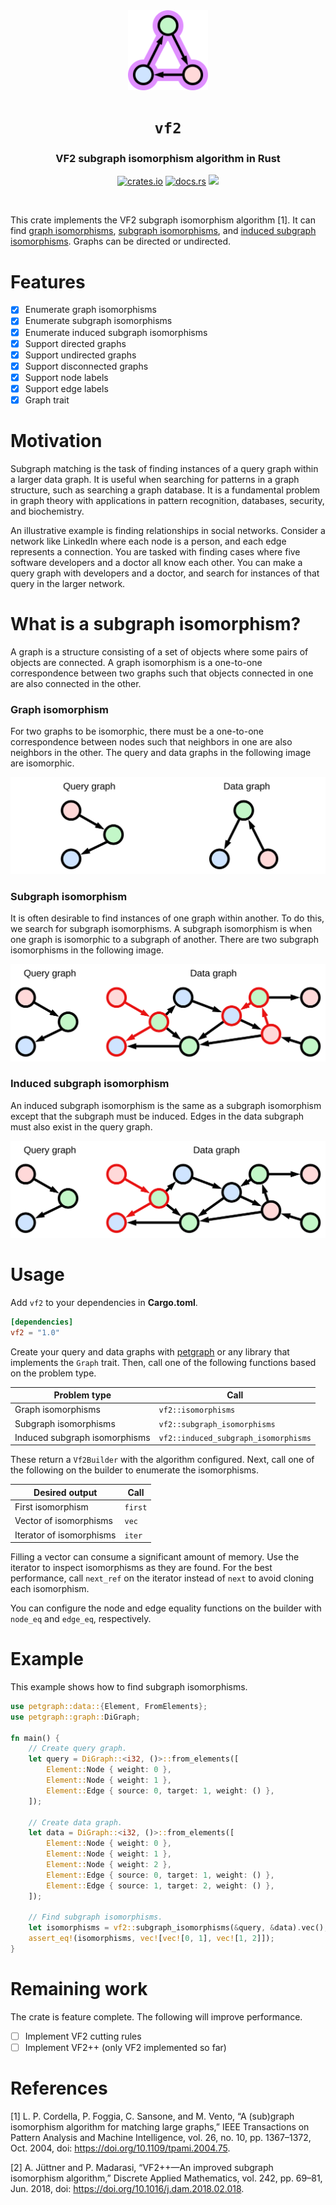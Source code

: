 <div align="center">

<img src="images/icon.svg" width="128" alt="icon"/>

# `vf2`

### VF2 subgraph isomorphism algorithm in Rust

[![crates.io](https://img.shields.io/crates/v/vf2.svg)](https://crates.io/crates/vf2)
[![docs.rs](https://img.shields.io/docsrs/vf2)](https://docs.rs/vf2/latest/vf2)
[![](https://github.com/OwenTrokeBillard/vf2/actions/workflows/ci.yml/badge.svg?branch=main)](https://github.com/OwenTrokeBillard/vf2/actions)

<br/>
</div>

This crate implements the VF2 subgraph isomorphism algorithm [1].
It can find
[graph isomorphisms](https://en.wikipedia.org/wiki/Graph_isomorphism),
[subgraph isomorphisms](https://en.wikipedia.org/wiki/Subgraph_isomorphism_problem),
and [induced subgraph isomorphisms](https://en.wikipedia.org/wiki/Induced_subgraph_isomorphism_problem).
Graphs can be directed or undirected.

# Features

- [x] Enumerate graph isomorphisms
- [x] Enumerate subgraph isomorphisms
- [x] Enumerate induced subgraph isomorphisms
- [x] Support directed graphs
- [x] Support undirected graphs
- [x] Support disconnected graphs
- [x] Support node labels
- [x] Support edge labels
- [x] Graph trait

# Motivation

Subgraph matching is the task of finding instances of a query graph within a larger data graph. It is useful when
searching for patterns in a graph structure, such as searching a graph database. It is a fundamental
problem in graph theory with applications in pattern recognition, databases, security, and biochemistry.

An illustrative example is finding relationships in social networks. Consider a network like LinkedIn where each node is
a person, and each edge represents a connection. You are tasked with finding cases where five software developers and a
doctor all know each other. You can make a query graph with developers and a doctor, and search for instances of that
query in the larger network.

# What is a subgraph isomorphism?

A graph is a structure consisting of a set of objects where some pairs of objects are connected. A graph isomorphism is
a one-to-one correspondence between two graphs such that objects connected in one are also connected in the other.

### Graph isomorphism

For two graphs to be isomorphic, there must be a one-to-one correspondence between nodes such that neighbors in one are
also neighbors in the other. The query and data graphs in the following image are isomorphic.

![graph-isomorphism.svg](/images/graph-isomorphism.svg)

### Subgraph isomorphism

It is often desirable to find instances of one graph within another. To do this, we search for subgraph isomorphisms. A
subgraph isomorphism is when one graph is isomorphic to a subgraph of another. There are two subgraph isomorphisms in
the following image.

![subgraph-isomorphism.svg](/images/subgraph-isomorphism.svg)

### Induced subgraph isomorphism

An induced subgraph isomorphism is the same as a subgraph isomorphism except that the subgraph must be induced. Edges in
the data subgraph must also exist in the query graph.

![induced-subgraph-isomorphism.svg](/images/induced-subgraph-isomorphism.svg)

# Usage

Add `vf2` to your dependencies in **Cargo.toml**.

```toml
[dependencies]
vf2 = "1.0"
```

Create your query and data graphs with [petgraph](https://github.com/petgraph/petgraph)
or any library that implements the `Graph` trait. Then, call one of the following
functions based on the problem type.

| Problem type                  | Call                                 |
|-------------------------------|--------------------------------------|
| Graph isomorphisms            | `vf2::isomorphisms`                  |
| Subgraph isomorphisms         | `vf2::subgraph_isomorphisms`         |
| Induced subgraph isomorphisms | `vf2::induced_subgraph_isomorphisms` |

These return a `Vf2Builder` with the algorithm configured.
Next, call one of the following on the builder to enumerate the isomorphisms.

| Desired output           | Call    |
|--------------------------|---------|
| First isomorphism        | `first` |
| Vector of isomorphisms   | `vec`   |
| Iterator of isomorphisms | `iter`  |

Filling a vector can consume a significant amount of memory.
Use the iterator to inspect isomorphisms as they are found.
For the best performance, call `next_ref`
on the iterator
instead of `next`
to avoid cloning each isomorphism.

You can configure the node and edge equality functions on the builder
with `node_eq` and `edge_eq`,
respectively.

# Example

This example shows how to find subgraph isomorphisms.

```rust
use petgraph::data::{Element, FromElements};
use petgraph::graph::DiGraph;

fn main() {
    // Create query graph.
    let query = DiGraph::<i32, ()>::from_elements([
        Element::Node { weight: 0 },
        Element::Node { weight: 1 },
        Element::Edge { source: 0, target: 1, weight: () },
    ]);

    // Create data graph.
    let data = DiGraph::<i32, ()>::from_elements([
        Element::Node { weight: 0 },
        Element::Node { weight: 1 },
        Element::Node { weight: 2 },
        Element::Edge { source: 0, target: 1, weight: () },
        Element::Edge { source: 1, target: 2, weight: () },
    ]);

    // Find subgraph isomorphisms.
    let isomorphisms = vf2::subgraph_isomorphisms(&query, &data).vec();
    assert_eq!(isomorphisms, vec![vec![0, 1], vec![1, 2]]);
}
```

# Remaining work

The crate is feature complete. The following will improve performance.

- [ ] Implement VF2 cutting rules
- [ ] Implement VF2++ (only VF2 implemented so far)

# References

[1] L. P. Cordella, P. Foggia, C. Sansone, and M. Vento,
“A (sub)graph isomorphism algorithm for matching large graphs,”
IEEE Transactions on Pattern Analysis and Machine Intelligence, vol. 26, no. 10, pp. 1367–1372,
Oct. 2004, doi: https://doi.org/10.1109/tpami.2004.75.

[2] A. Jüttner and P. Madarasi,
“VF2++—An improved subgraph isomorphism algorithm,”
Discrete Applied Mathematics, vol. 242, pp. 69–81,
Jun. 2018, doi: https://doi.org/10.1016/j.dam.2018.02.018.

